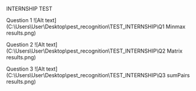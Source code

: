 INTERNSHIP TEST

Question 1
![Alt text](C:\Users\User\Desktop\pest_recognition\TEST_INTERNSHIP\Q1 Minmax results.png)

Question 2
![Alt text](C:\Users\User\Desktop\pest_recognition\TEST_INTERNSHIP\Q2 Matrix results.png)

Question 3
![Alt text](C:\Users\User\Desktop\pest_recognition\TEST_INTERNSHIP\Q3 sumPairs results.png)